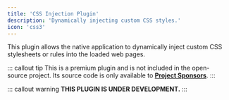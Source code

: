 ```yaml
---
title: 'CSS Injection Plugin'
description: 'Dynamically injecting custom CSS styles.'
icon: 'css3'
---
```


This plugin allows the native application to dynamically inject custom CSS stylesheets or rules into the loaded web pages.

::: callout tip
This is a premium plugin and is not included in the open-source project. Its source code is only available to **[Project Sponsors](https://github.com/sponsors/mgks/sponsorships?sponsor=mgks&tier_id=468838)**.
:::

::: callout warning
**THIS PLUGIN IS UNDER DEVELOPMENT.**
:::